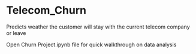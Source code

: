 # Telecom_Churn
Predicts weather the customer will stay with the current telecom company or leave

Open Churn Project.ipynb file for quick walkthrough on data analysis
